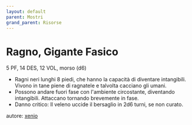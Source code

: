 ```yaml
---
layout: default
parent: Mostri
grand_parent: Risorse
---
```


# Ragno, Gigante Fasico
5 PF, 14 DES, 12 VOL, morso (d6)
- Ragni neri lunghi 8 piedi, che hanno la capacità di diventare intangibili. Vivono in tane piene di ragnatele e talvolta cacciano gli umani.
- Possono andare fuori fase con l'ambiente circostante, diventando intangibili. Attaccano tornando brevemente in fase.
- Danno critico: Il veleno uccide il bersaglio in 2d6 turni, se non curato.

autore: [xenio](https://xenioinabottle.blogspot.com)
